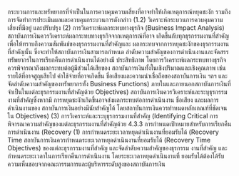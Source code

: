 กระบวนการและทรัพยากรที่จำเป็นในการควบคุมความเสี่ยงที่อาจทำให้เกิดเหตุการณ์หยุดชะงัก
รวมถึงการจัดทําการประเมินผลและควบคุมกระบวนการดังกล่าว
(1.2) วิเคราะห์กระบวนการควบคุมความเสี่ยงที่มีอยู่ และปรับปรุง
(2) การวิเคราะห์ผลกระทบทางธุรกิจ (Business Impact Analysis)
สถาบันการเงินควรวิเคราะห์ผลกระทบทางธุรกิจจากเหตุการณ์ที่อาจ
เกิดขึ้นกับทุกธุรกรรมงานที่สำคัญ เพื่อให้ทราบถึงความสัมพันธ์ของธุรกรรมงานที่สำคัญและ
ผลกระทบจากการหยุดชะงักของธุรกรรมงานที่สำคัญนั้น ซึ่งจะทำให้สถาบันการเงินสามารถกำหนด
ลำดับความสำคัญของการดำเนินงานและจัดสรรทรัพยากรในการเรียกคืนการดำเนินงานได้อย่างมี
ประสิทธิภาพ โดยการวิเคราะห์ผลกระทบทางธุรกิจควรพิจารณาถึงผลกระทบต่อผู้มีส่วนได้เสียของ
สถาบันการเงินทั้งในเชิงปริมาณและเชิงคุณภาพ เช่น รายได้ที่อาจสูญเสียไป ค่าใช้จ่ายที่อาจเกิดขึ้น
ชื่อเสียงและความน่าเชื่อถือของสถาบันการเงิน ฯลฯ และจัดลำดับความสำคัญของทรัพยากรทั้ง
Business Functions)
ภายในและภายนอกสถาบันการเงินที่จำเป็นในแต่ละธุรกรรมงานที่สำคัญด้วย
Objectives)
สถาบันการเงินควรวิเคราะห์และระบุธุรกรรมงานที่สำคัญซึ่งหากมี
การหยุดชะงักเกิดขึ้นอาจส่งผลกระทบต่อการดำเนินงาน ชื่อเสียง และผลการดำเนินงานของ
สถาบันการเงินอย่างมีนัยสำคัญได้ โดยสถาบันการเงินควรทําหนดหลักเกณฑ์ที่ชัดเจนใน
Objectives)
(3) การวิเคราะห์และระบุธุรกรรมงานที่สำคัญ (Identifying Critical
การพิจารณาความสำคัญของแต่ละธุรกรรมงานที่สำคัญด้วย
4.3.3 การกำหนดเป้าหมายสำหรับการเรียกคืนการดำเนินงาน (Recovery
(1) การกำหนดระยะเวลาหยุดดำเนินงานที่ยอมรับได้ (Recovery Time
สถาบันการเงินควรกำหนดระยะเวลาหยุดดำเนินงานที่ยอมรับได้
(Recovery Time Objectives) ของแต่ละธุรกรรมงานที่สำคัญ และจัดลำดับความสำคัญของธุรกรรม
งานที่สำคัญ และกำหนดระยะเวลาในการเรียกคืนการดำเนินงาน โดยระยะเวลาหยุดดำเนินงานที่
ยอมรับได้ต้องได้รับความเห็นชอบจากคณะกรรมการและผู้บริหารระดับสูงของสถาบันการเงิน
